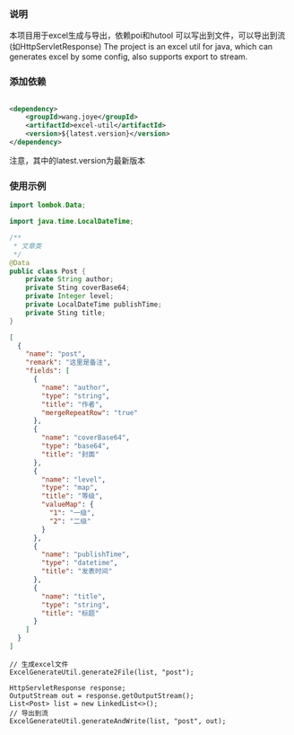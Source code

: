 ### 说明

本项目用于excel生成与导出，依赖poi和hutool 可以写出到文件，可以导出到流(如HttpServletResponse)
The project is an excel util for java, which can generates excel by some config, also supports export to stream.

### 添加依赖

```xml

<dependency>
    <groupId>wang.joye</groupId>
    <artifactId>excel-util</artifactId>
    <version>${latest.version}</version>
</dependency>
```

注意，其中的latest.version为最新版本

### 使用示例

```java
import lombok.Data;

import java.time.LocalDateTime;

/**
 * 文章类
 */
@Data
public class Post {
    private String author;
    private Sting coverBase64;
    private Integer level;
    private LocalDateTime publishTime;
    private Sting title;
}
```

```json
[
  {
    "name": "post",
    "remark": "这里是备注",
    "fields": [
      {
        "name": "author",
        "type": "string",
        "title": "作者",
        "mergeRepeatRow": "true"
      },
      {
        "name": "coverBase64",
        "type": "base64",
        "title": "封面"
      },
      {
        "name": "level",
        "type": "map",
        "title": "等级",
        "valueMap": {
          "1": "一级",
          "2": "二级"
        }
      },
      {
        "name": "publishTime",
        "type": "datetime",
        "title": "发表时间"
      },
      {
        "name": "title",
        "type": "string",
        "title": "标题"
      }
    ]
  }
]
```

```
// 生成excel文件
ExcelGenerateUtil.generate2File(list, "post");

HttpServletResponse response;
OutputStream out = response.getOutputStream();
List<Post> list = new LinkedList<>();
// 导出到流
ExcelGenerateUtil.generateAndWrite(list, "post", out);
```